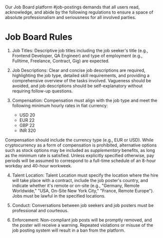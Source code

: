 Our Job Board platform #job-postings demands that all users read, acknowledge, and abide by the following regulations to ensure a space of absolute professionalism and seriousness for all involved parties.

# Job Board Rules

1. Job Titles: Descriptive job titles including the job seeker's title (e.g., Frontend Developer, QA Engineer) and type of employment (e.g., Fulltime, Freelance, Contract, Gig) are expected.

2. Job Descriptions: Clear and concise job descriptions are required, highlighting the job type, detailed skill requirements, and providing a comprehensive overview of the tasks involved. Vagueness should be avoided, and job descriptions should be self-explanatory without requiring follow-up questions.

3. Compensation: Compensation must align with the job type and meet the following minimum hourly rates in fiat currency:
   - USD 20
   - EUR 22
   - GBP 22
   - INR 320

Compensation should include the currency type (e.g., EUR or USD). While cryptocurrency as a form of compensation is prohibited, alternative options such as stock options may be included as *supplementary* benefits, as long as the minimum rate is satisfied. Unless explicitly specified otherwise, pay periods will be assumed to correspond to a full-time schedule of an 8-hour workday and 40-hour workweek.

4. Talent Location: Talent Location must specify the location where the hire will take place with a contract, include the job poster's country, and indicate whether it's remote or on-site (e.g., "Germany, Remote Worldwide," "USA, On-Site New York City," "France, Remote Europe"). Jobs must be lawful in the specified locations.

5. Conduct: Conversations between job seekers and job posters must be professional and courteous.

6. Enforcement: Non-compliant job posts will be promptly removed, and the poster will receive a warning. Repeated violations or misuse of the job posting system will result in a ban from the platform.

